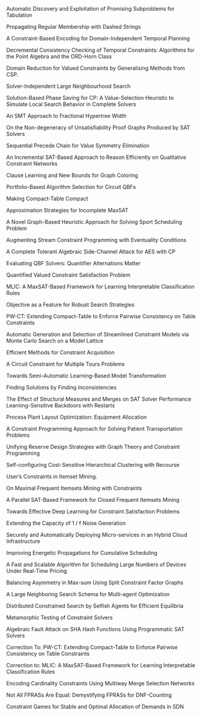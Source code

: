 Automatic Discovery and Exploitation of Promising Subproblems for Tabulation

Propagating Regular Membership with Dashed Strings

A Constraint-Based Encoding for Domain-Independent Temporal Planning

Decremental Consistency Checking of Temporal Constraints: Algorithms for the Point Algebra and the ORD-Horn Class

Domain Reduction for Valued Constraints by Generalising Methods from CSP.

Solver-Independent Large Neighbourhood Search

Solution-Based Phase Saving for CP: A Value-Selection Heuristic to Simulate Local Search Behavior in Complete Solvers

An SMT Approach to Fractional Hypertree Width

On the Non-degeneracy of Unsatisfiability Proof Graphs Produced by SAT Solvers

Sequential Precede Chain for Value Symmetry Elimination

An Incremental SAT-Based Approach to Reason Efficiently on Qualitative Constraint Networks

Clause Learning and New Bounds for Graph Coloring

Portfolio-Based Algorithm Selection for Circuit QBFs

Making Compact-Table Compact

Approximation Strategies for Incomplete MaxSAT

A Novel Graph-Based Heuristic Approach for Solving Sport Scheduling Problem

Augmenting Stream Constraint Programming with Eventuality Conditions

A Complete Tolerant Algebraic Side-Channel Attack for AES with CP

Evaluating QBF Solvers: Quantifier Alternations Matter

Quantified Valued Constraint Satisfaction Problem

MLIC: A MaxSAT-Based Framework for Learning Interpretable Classification Rules

Objective as a Feature for Robust Search Strategies

PW-CT: Extending Compact-Table to Enforce Pairwise Consistency on Table Constraints

Automatic Generation and Selection of Streamlined Constraint Models via Monte Carlo Search on a Model Lattice

Efficient Methods for Constraint Acquisition

A Circuit Constraint for Multiple Tours Problems

Towards Semi-Automatic Learning-Based Model Transformation

Finding Solutions by Finding Inconsistencies

The Effect of Structural Measures and Merges on SAT Solver Performance Learning-Sensitive Backdoors with Restarts

Process Plant Layout Optimization: Equipment Allocation

A Constraint Programming Approach for Solving Patient Transportation Problems

Unifying Reserve Design Strategies with Graph Theory and Constraint Programming

Self-configuring Cost-Sensitive Hierarchical Clustering with Recourse

User’s Constraints in Itemset Mining.

On Maximal Frequent Itemsets Mining with Constraints

A Parallel SAT-Based Framework for Closed Frequent Itemsets Mining

Towards Effective Deep Learning for Constraint Satisfaction Problems

Extending the Capacity of 1 / f Noise Generation

Securely and Automatically Deploying Micro-services in an Hybrid Cloud Infrastructure

Improving Energetic Propagations for Cumulative Scheduling

A Fast and Scalable Algorithm for Scheduling Large Numbers of Devices Under Real-Time Pricing

Balancing Asymmetry in Max-sum Using Split Constraint Factor Graphs

A Large Neighboring Search Schema for Multi-agent Optimization

Distributed Constrained Search by Selfish Agents for Efficient Equilibria

Metamorphic Testing of Constraint Solvers

Algebraic Fault Attack on SHA Hash Functions Using Programmatic SAT Solvers

Correction To: PW-CT: Extending Compact-Table to Enforce Pairwise Consistency on Table Constraints

Correction to: MLIC: A MaxSAT-Based Framework for Learning Interpretable Classification Rules

Encoding Cardinality Constraints Using Multiway Merge Selection Networks

Not All FPRASs Are Equal: Demystifying FPRASs for DNF-Counting

Constraint Games for Stable and Optimal Allocation of Demands in SDN
